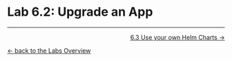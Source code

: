 # Lab 6.2: Upgrade an App


---

<p width="100px" align="right"><a href="63_helmcharts.md">6.3 Use your own Helm Charts →</a></p>

[← back to the Labs Overview](../README.md)
